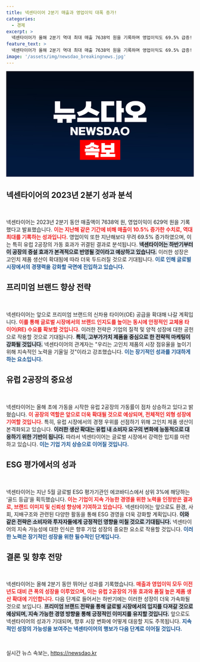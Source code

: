 ```yaml
---
title: 넥센타이어 2분기 매출과 영업이익 대폭 증가!
categories:
  - 경제
excerpt: >
  넥센타이어가 올해 2분기 역대 최대 매출 7638억 원을 기록하며 영업이익도 69.5% 급증! 유럽 2공장 가동 효과가 하반기부터 본격적으로 기대되는 가운데, 글로벌 시장에서의 프리미엄 브랜드 성장 전략이注목된다.
feature_text: >
  넥센타이어가 올해 2분기 역대 최대 매출 7638억 원을 기록하며 영업이익도 69.5% 급증! 유럽 2공장 가동 효과가 하반기부터 본격적으로 기대되는 가운데, 글로벌 시장에서의 프리미엄 브랜드 성장 전략이注목된다.
image: '/assets/img/newsdao_breakingnews.jpg'
---
```


<p><img src="/assets/img/newsdao_breakingnews.jpg" alt="firstkoreanews 속보" /></p>

<h2 data-ke-size="size26">넥센타이어의 2023년 2분기 성과 분석</h2>

<p data-ke-size="size16">&nbsp;</p>

<p>넥센타이어는 2023년 2분기 동안 매출액이 7638억 원, 영업이익이 629억 원을 기록했다고 발표했습니다. <b><span style="color: #ee2323;">이는 지난해 같은 기간에 비해 매출이 10.5% 증가한 수치로, 역대 최대를 기록하는 성과입니다.</span></b> 영업이익 또한 지난해보다 무려 69.5% 증가하였으며, 이는 특히 유럽 2공장의 가동 효과가 귀결된 결과로 분석됩니다. <b><span style="background-color: #21538527;">넥센타이어는 하반기부터 이 공장의 증설 효과가 본격적으로 반영될 것이라고 예상하고 있습니다.</span></b> 이러한 성장은 고인치 제품 생산이 확대됨에 따라 더욱 두드러질 것으로 기대됩니다. <b><span style="color: #1a5490;">이로 인해 글로벌 시장에서의 경쟁력을 강화할 국면에 진입하고 있습니다.</span></b></p>

<h2 data-ke-size="size26">프리미엄 브랜드 향상 전략</h2>

<p data-ke-size="size16">&nbsp;</p>

<p>넥센타이어는 앞으로 프리미엄 브랜드의 신차용 타이어(OE) 공급을 확대해 나갈 계획입니다. <b><span style="color: #ee2323;">이를 통해 글로벌 시장에서의 브랜드 인지도를 높이는 동시에 안정적인 교체용 타이어(RE) 수요를 확보할 것입니다.</span></b> 이러한 전략은 기업의 질적 및 양적 성장에 대한 공헌으로 작용할 것으로 기대됩니다. <b><span style="background-color: #21538527;">특히, 고부가가치 제품을 중심으로 한 전략적 마케팅이 강화될 것입니다.</span></b> 넥센타이어의 관계자는 "우리는 고인치 제품의 시장 점유율을 높이기 위해 지속적인 노력을 기울일 것"이라고 강조했습니다. <b><span style="color: #1a5490;">이는 장기적인 성과를 기대하게 하는 요소입니다.</span></b></p>

<h2 data-ke-size="size26">유럽 2공장의 중요성</h2>

<p data-ke-size="size16">&nbsp;</p>

<p>넥센타이어는 올해 초에 가동을 시작한 유럽 2공장의 가동률이 점차 상승하고 있다고 밝혔습니다. <b><span style="color: #ee2323;">이 공장의 역할은 앞으로 더욱 확대될 것으로 예상되며, 전체적인 외형 성장에 기여할 것입니다.</span></b> 특히, 유럽 시장에서의 경쟁 우위를 선점하기 위해 고인치 제품 생산이 본격화되고 있습니다. <b><span style="background-color: #21538527;">이러한 생산 확대는 유럽 내 소비자 요구의 변화에 능동적으로 대응하기 위한 기반이 됩니다.</span></b> 따라서 넥센타이어는 글로벌 시장에서 강력한 입지를 마련하고 있습니다. <b><span style="color: #1a5490;">이는 기업 가치 상승으로 이어질 것입니다.</span></b></p>

<h2 data-ke-size="size26">ESG 평가에서의 성과</h2>

<p data-ke-size="size16">&nbsp;</p>

<p>넥센타이어는 지난 5월 글로벌 ESG 평가기관인 에코바디스에서 상위 3%에 해당하는 ‘골드 등급’을 획득했습니다. <b><span style="color: #ee2323;">이는 기업이 지속 가능한 경영을 위한 노력을 인정받은 결과로, 브랜드 이미지 및 신뢰성 향상에 기여하고 있습니다.</span></b> 넥센타이어는 앞으로도 환경, 사회, 지배구조와 관련된 다양한 활동을 통해 ESG 경영을 더욱 강화할 계획입니다. <b><span style="background-color: #21538527;">이와 같은 전략은 소비자와 투자자들에게 긍정적인 영향을 미칠 것으로 기대됩니다.</span></b> 넥센타이어의 지속 가능성에 대한 인식은 향후 기업 성장의 중요한 요소로 작용할 것입니다. <b><span style="color: #1a5490;">이러한 노력은 장기적인 성장을 위한 필수적인 단계입니다.</span></b></p>

<h2 data-ke-size="size26">결론 및 향후 전망</h2>

<p data-ke-size="size16">&nbsp;</p>

<p>넥센타이어는 올해 2분기 동안 뛰어난 성과를 기록했습니다. <b><span style="color: #ee2323;">매출과 영업이익 모두 이전 년도 대비 큰 폭의 성장을 이루었으며, 이는 유럽 2공장의 가동 효과와 품질 높은 제품 생산 확대에 기인합니다.</span></b> 다음 단계로 들어서는 하반기에는 이러한 성장이 더욱 가속화될 것으로 보입니다. <b><span style="background-color: #21538527;">프리미엄 브랜드 전략을 통해 글로벌 시장에서의 입지를 다져갈 것으로 예상되며, 지속 가능한 경영 방향을 통해 긍정적인 이미지를 유지할 것입니다.</span></b> 앞으로도 넥센타이어의 성과가 기대되며, 향후 시장 변화에 어떻게 대응할 지도 주목됩니다. <b><span style="color: #1a5490;">지속적인 성장의 가능성을 보여주는 넥센타이어의 행보가 다음 단계로 이어질 것입니다.</span></b></p>

<p data-ke-size="size16">&nbsp;</p>
실시간 뉴스 속보는, <a href="https://newsdao.kr" rel="dofollow">https://newsdao.kr</a>


